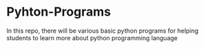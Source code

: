 # Pyhton-Programs
In this repo, there will be various basic python programs for helping students to learn more about python programming language
